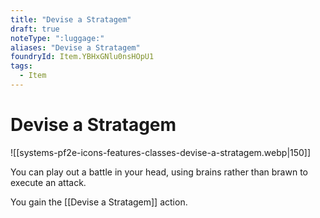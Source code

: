 ```yaml
---
title: "Devise a Stratagem"
draft: true
noteType: ":luggage:"
aliases: "Devise a Stratagem"
foundryId: Item.YBHxGNlu0nsHOpU1
tags:
  - Item
---
```


# Devise a Stratagem
![[systems-pf2e-icons-features-classes-devise-a-stratagem.webp|150]]

You can play out a battle in your head, using brains rather than brawn to execute an attack.

You gain the [[Devise a Stratagem]] action.
